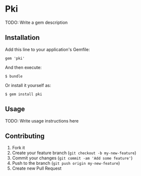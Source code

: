 # Pki

TODO: Write a gem description

## Installation

Add this line to your application's Gemfile:

    gem 'pki'

And then execute:

    $ bundle

Or install it yourself as:

    $ gem install pki

## Usage

TODO: Write usage instructions here

## Contributing

1. Fork it
2. Create your feature branch (`git checkout -b my-new-feature`)
3. Commit your changes (`git commit -am 'Add some feature'`)
4. Push to the branch (`git push origin my-new-feature`)
5. Create new Pull Request
